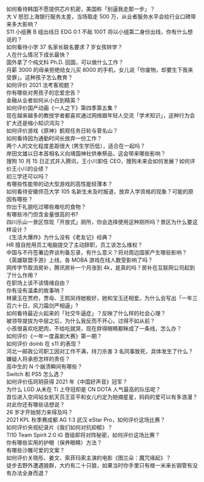 如何看待韩国不愿提供芯片机密，美国称「别逼我走那一步」？  
大 V 怒怼上海银行服务太差，当场取走 500 万，从业者服务水平会给行业口碑带来多大影响？  
S11 小组赛 B 组出线日 EDG 0:1 不敌 100T 将以小组第二身份出线，你有什么想说的？  
如何看待小学 37 名家长联名要求 7 岁女孩转学？  
人在什么情况下成长最快？  
国外拿了个纯文科 Ph.D. 回国，可以做什么工作？  
月薪 3000 的母亲拒绝给女儿买 8000 的手机，女儿说「你废物，却要生下我来受罪」。这种孩子怎么教育？  
如何评价 2021 法考客观题？  
你有哪些对男孩子的恋爱忠告？  
金融从业者如何从小白到精英？  
如何评价国产动画《一人之下》第四季第五集？  
现在越来越多的教授学者都喜欢通过网络跟年轻人交流「学术知识」，这种行为会扩大还是缩小知识鸿沟？  
如何评价游戏《原神》鹤观任务日轮与菅名山？  
如何看待因为通勤时间长放弃一份工作？  
两个人的文化程度差距很大 (男生学历低），适合在一起吗？  
岸田文雄以日本首相名义向靖国神社供奉祭品，这会带来哪些影响？  
搜狗 10 月 15 日正式并入腾讯，王小川卸任 CEO，搜狗未来会如何发展？如何评价王小川的业绩？  
初三学还可以吗？  
有哪些性能带的动大型游戏的高性能轻薄本？  
如何看待安徽师范大学 105 名新生未及时报道，放弃入学资格的现象？可能的原因有哪些？  
你出于礼貌吃过哪些难吃的食物？  
有哪些冷门但含金量很高的书?  
四川乐山一景区惊现「开放式」厕所，你会选择使用这种厕所吗？景区为什么要这样设计？  
《生活大爆炸》为什么没有《老友记》经典？  
HR 擅自抢用员工电脑提交了主动辞职，员工该怎么维权？  
中国与不丹签署边界谈判备忘录，有什么意义？将对周边国家产生哪些影响？  
《英雄联盟手游》上线，各 MOBA 游戏在线人数受影响了吗？  
网传字节取消房补，腾讯房补一个月涨到 4k，是真的吗？房补在互联网公司起到了什么作用？  
在职场上该不该情绪自由？  
你有没有温柔的故事呐？  
林黛玉在贾府，贾母、王熙凤待她极好，她和宝玉还相爱。为什么会写出「一年三百六十日，风刀霜剑严相逼」?  
如何看待最近火起来的「社交牛逼症」？反映了什么样的社会心理？  
被领导提拔为中层之后，为什么我反而不开心，过得不如从前？  
小孩很喜欢吃肥肉，不给吃就哭，现在胖得眼睛都眯成了一条线，怎么办？  
如何评价《一年一度喜剧大赛》第一期？  
如何评价 doinb 在 s11 的表现？  
河北一邮政公司职工因对工作不满，持刀杀害 3 名同事致死，具体发生了什么？嫌疑人将承担怎样的责任？  
高中生的 N 个崩溃瞬间有哪些？  
Switch 和 PS5 怎么选？  
如何评价伍珂玥获得 2021 年《中国好声音》冠军？  
为什么 LGD 从未在 Ti 上夺冠却是 CN DOTA 人气最高的队伍呢？  
首位进入空间站女航天员王亚平和女儿约定为她摘星星，妈妈的爱可以有多浪漫？对此你还有哪些话想说？  
26 岁才开始努力来得及吗？  
2021 KPL 秋季赛成都 AG 1:3 武汉 eStar Pro，如何评价这场比赛？  
如何评价央视纪录片《我们如何对抗抑郁》？  
TI10 Team Spirit 2:0 iG 晋级即将对阵秘密，如何评价这场比赛？  
你有哪些实用的护眼（保养眼睛）方法？  
有哪些沙雕可爱的文案？  
如何评价关晓彤、姜文、索菲玛索主演的电影《图兰朵：魔咒缘起》？  
徒步去野外遭遇狼群，大约有二十只狼，如果当时你手里只有根一米来长钢管有没有办法全身而退？  
